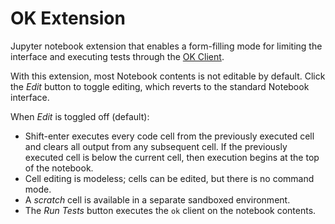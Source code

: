 # OK Extension

Jupyter notebook extension that enables a form-filling mode for limiting the
interface and executing tests through the
[OK Client](https://github.com/Cal-CS-61A-Staff/ok-client).

With this extension, most Notebook contents is not editable by default.
Click the *Edit* button to toggle editing, which reverts to the standard Notebook interface.

When *Edit* is toggled off (default):
- Shift-enter executes every code cell from the previously executed cell and
  clears all output from any subsequent cell. If the previously executed cell
  is below the current cell, then execution begins at the top of the notebook.
- Cell editing is modeless; cells can be edited, but there is no command mode.
- A *scratch* cell is available in a separate sandboxed environment.
- The *Run Tests* button executes the `ok` client on the notebook contents.
